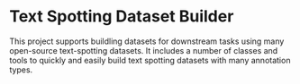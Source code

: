 # Text Spotting Dataset Builder
This project supports buildling datasets for downstream tasks using many
open-source text-spotting datasets. It includes a number of classes and tools to
quickly and easily build text spotting datasets with many annotation types.